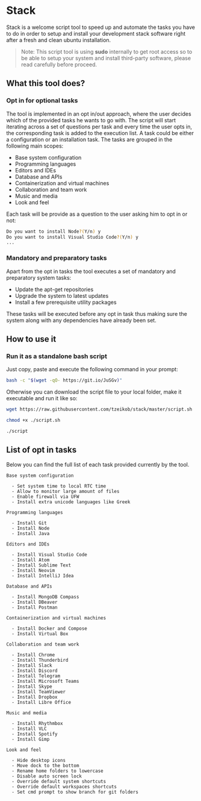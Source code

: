 # Stack

Stack is a welcome script tool to speed up and automate the tasks you have to do in order to setup and install your development stack software right after a fresh and clean ubuntu installation.

> Note: This script tool is using **sudo** internally to get root access so to be able to setup your system and install third-party software, please read carefully before proceed.

## What this tool does?

### Opt in for optional tasks

The tool is implemented in an opt in/out approach, where the user decides which of the provided tasks he wants to go with. The script will start iterating across a set of questions per task and every time the user opts in, the corresponding task is added to the execution list. A task could be either a configuration or an installation task. The tasks are grouped in the following main scopes:

* Base system configuration
* Programming languages
* Editors and IDEs
* Database and APIs
* Containerization and virtual machines
* Collaboration and team work
* Music and media
* Look and feel

Each task will be provide as a question to the user asking him to opt in or not:

```sh
Do you want to install Node?(Y/n) y
Do you want to install Visual Studio Code?(Y/n) y
...
```

### Mandatory and preparatory tasks

Apart from the opt in tasks the tool executes a set of mandatory and preparatory system tasks:

* Update the apt-get repositories
* Upgrade the system to latest updates
* Install a few prerequisite utility packages

These tasks will be executed before any opt in task thus making sure the system along with any dependencies have already been set.

## How to use it

### Run it as a standalone bash script

Just copy, paste and execute the following command in your prompt:

```sh
bash -c "$(wget -qO- https://git.io/JuSGv)"
```

Otherwise you can download the script file to your local folder, make it executable and run it like so:

```sh
wget https://raw.githubusercontent.com/tzeikob/stack/master/script.sh

chmod +x ./script.sh

./script
```

## List of opt in tasks

Below you can find the full list of each task provided currently by the tool.

```
Base system configuration

  - Set system time to local RTC time
  - Allow to monitor large amount of files
  - Enable firewall via UFW
  - Install extra unicode languages like Greek

Programming languages

  - Install Git
  - Install Node
  - Install Java

Editors and IDEs

  - Install Visual Studio Code
  - Install Atom
  - Install Sublime Text
  - Install Neovim
  - Install IntelliJ Idea

Database and APIs

  - Install MongoDB Compass
  - Install DBeaver
  - Install Postman

Containerization and virtual machines

  - Install Docker and Compose
  - Install Virtual Box

Collaboration and team work

  - Install Chrome
  - Install Thunderbird
  - Install Slack
  - Install Discord
  - Install Telegram
  - Install Microsoft Teams
  - Install Skype
  - Install TeamViewer
  - Install Dropbox
  - Install Libre Office

Music and media

  - Install Rhythmbox
  - Install VLC
  - Install Spotify
  - Install Gimp

Look and feel

  - Hide desktop icons
  - Move dock to the bottom
  - Rename home folders to lowercase
  - Disable auto screen lock
  - Override default system shortcuts
  - Override default workspaces shortcuts
  - Set cmd prompt to show branch for git folders
```